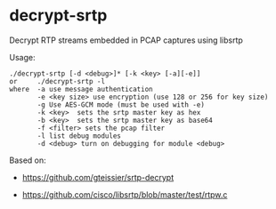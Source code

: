 decrypt-srtp
============

Decrypt RTP streams embedded in PCAP captures using libsrtp

Usage: 
```
./decrypt-srtp [-d <debug>]* [-k <key> [-a][-e]]
or     ./decrypt-srtp -l
where  -a use message authentication
       -e <key size> use encryption (use 128 or 256 for key size)
       -g Use AES-GCM mode (must be used with -e)
       -k <key>  sets the srtp master key as hex
       -b <key>  sets the srtp master key as base64
       -f <filter> sets the pcap filter
       -l list debug modules
       -d <debug> turn on debugging for module <debug>
```


Based on:
* https://github.com/gteissier/srtp-decrypt

* https://github.com/cisco/libsrtp/blob/master/test/rtpw.c

